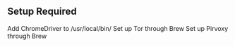 ## Setup Required

Add ChromeDriver to /usr/local/bin/
Set up Tor through Brew
Set up Pirvoxy through Brew